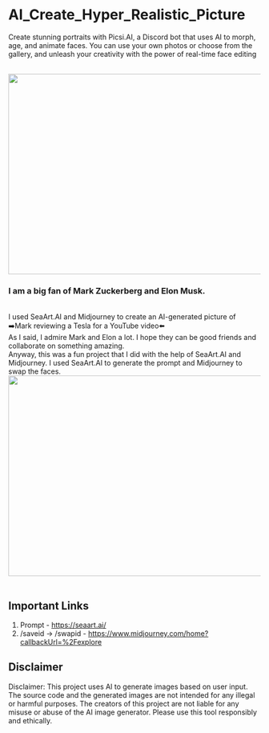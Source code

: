 # AI_Create_Hyper_Realistic_Picture
Create stunning portraits with Picsi.AI, a Discord bot that uses AI to morph, age, and animate faces. You can use your own photos or choose from the gallery, and unleash your creativity with the power of real-time face editing
</BR>



</br>


<img src="https://github.com/ProjectHopper/AI_Create_Hyper_Realistic_Picture/assets/139052598/0ab3e888-fd18-4032-9174-d729a3afd945" width="600" height="400">
</br>

<h3>I am a big fan of Mark Zuckerberg and Elon Musk.</h3></br>
 I used SeaArt.AI and Midjourney to create an AI-generated picture of ➡️Mark reviewing a Tesla for a YouTube video⬅️</br>
 As I said, I admire Mark and Elon a lot. I hope they can be good friends and collaborate on something amazing.</br>
 Anyway, this was a fun project that I did with the help of SeaArt.AI and Midjourney. I used SeaArt.AI to generate the prompt and Midjourney to swap the faces.</br>




 
<img src="https://github.com/ProjectHopper/AI_Create_Hyper_Realistic_Picture/assets/139052598/0bf8b7c8-d5d1-4dd0-bf7f-cba88dc6fd24" width="600" height="400">
</br></br>

## Important Links

1. Prompt - https://seaart.ai/
2. /saveid -> /swapid - https://www.midjourney.com/home?callbackUrl=%2Fexplore

## Disclaimer
Disclaimer: This project uses AI to generate images based on user input. The source code and the generated images are not intended for any illegal or harmful purposes. The creators of this project are not liable for any misuse or abuse of the AI image generator. Please use this tool responsibly and ethically.
